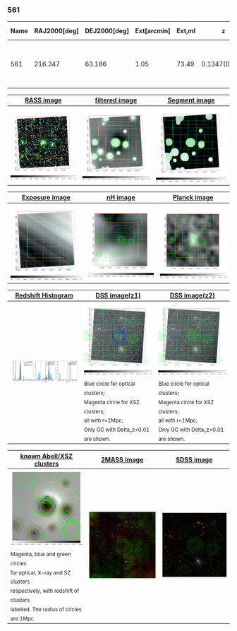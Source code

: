 <div STYLE="page-break-after: always;"></div>

### 561

|Name|RAJ2000[deg]|DEJ2000[deg] |Ext[arcmin]| Ext,ml | z | z_src| C|GC(XSZ,Delta_z<0.01)| GC(OPT,Delta_z<0.01)|GC| R_sig[arcmin] | R500[arcmin] | R500[Mpc]| CRsig[c/s] | CR500[c/s] |L500[1E44 erg/s]|F500[1E-12 erg/s/cm^2]| M500[1E14 Msun]|Tx[keV]|Cnt_sig|Beta|Rc[arcmin]|Comment|Alias|
|---|---|---|---|---|---|------|---|--------|---------|----------|---|---|---|---|---|---|---|---|---|---|---|---|---|---|
|561| 216.347| 63.186| 1.05| 73.49| 0.1347(0.008)| z1, z_xsz| B| F20, MCXC, PSZ2, Tar| A, C, N, RM, W| A, C, F20, MCXC, N, PSZ2, Tar, W| 7.825| 7.556| 1.083| 0.294(0.027)| 0.293(0.027)| 2.800(0.119)| 5.817(0.248)| 4.11(0.09)| 5.35(0.07)| 225.5| 0.937(-0.073+0.045)| 3.024(-0.324+0.233)| -| k036|

|[RASS image](../image/561/561_img.pdf)|[filtered image](../image/561/561_fil.pdf)|[Segment image](../image/561/561_seg.pdf)|
|-------------------|--------------------|-------------------|
| <img src="../image/561/561_img.png" width="300">  | <img src="../image/561/561_fil.png" width="300">   | <img src="../image/561/561_seg.png" width="300">  |

|[Exposure image](../image/561/561_mex.pdf)| [nH image](../image/561/561_nh.pdf)| [Planck image](../image/561/561_p.pdf)|
|-------------------|--------------------|-------------------|
|<img src="../image/561/561_mex.png" width="300">   | <img src="../image/561/561_nh.png" width="300">    | <img src="../image/561/561_p.png" width="300"> |

|[Redshift Histogram](../image/561/561_zg.pdf) | [DSS image(z1)](../image/561/561_dss_z1.pdf)      |  [DSS image(z2)](../image/561/561_dss_z2.pdf)    |
|-------------------|--------------------|-------------------|
|<img src="../image/561/561_zg.png" width="300"> |<img src="../image/561/561_dss_z1.png" width="300"> <sub><br>Blue circle for optical clusters; <br>Magenta circle for XSZ clusters; <br>all with r=1Mpc; <br>Only GC with Delta_z<0.01 are shown. </sub>| <img src="../image/561/561_dss_z2.png" width="300"><sub><br>Blue circle for optical clusters; <br>Magenta circle for XSZ clusters; <br>all with r=1Mpc; <br>Only GC with Delta_z<0.01 are shown. </sub> |

|[known Abell/XSZ clusters](../image/561/561_gc.pdf) | [2MASS image](../image/561/561_2mass.pdf)      |[SDSS image](../image/561/561_sdss.pdf)   |
|-------------------|-------------------|-------------------|
|<img src=../image/561/561_gc.png width="300"> <br><sub>Magenta, blue and green circles <br>for optical, X-ray and SZ clusters <br>respectively, with redshift of clusters <br>labelled. The radius of circles <br>are 1Mpc.</sub>|<img src="../image/561/561_2mass.png" width="300">  | <img src="../image/561/561_sdss.png" width="300">  |




